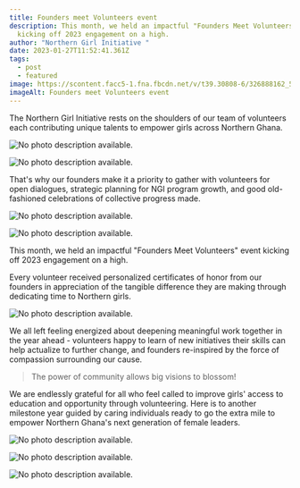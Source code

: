 ```yaml
---
title: Founders meet Volunteers event
description: This month, we held an impactful "Founders Meet Volunteers" event
  kicking off 2023 engagement on a high.
author: "Northern Girl Initiative "
date: 2023-01-27T11:52:41.361Z
tags:
  - post
  - featured
image: https://scontent.facc5-1.fna.fbcdn.net/v/t39.30808-6/326888162_576793533975234_6263755369665610994_n.jpg?_nc_cat=107&ccb=1-7&_nc_sid=dd5e9f&_nc_ohc=WlKFKwWrr2IAX9U2DQi&_nc_zt=23&_nc_ht=scontent.facc5-1.fna&oh=00_AfDolqapV_krMZYG35TDv72cUk8NaHPd25qsJn1RO9eH2Q&oe=65C26B85
imageAlt: Founders meet Volunteers event
---
```

<!--StartFragment-->

The Northern Girl Initiative rests on the shoulders of our team of volunteers each contributing unique talents to empower girls across Northern Ghana.

<!--StartFragment-->

<!--StartFragment-->

![No photo description available.](https://scontent.facc5-1.fna.fbcdn.net/v/t39.30808-6/327752391_1518697665291371_4039756055937929052_n.jpg?_nc_cat=110&ccb=1-7&_nc_sid=dd5e9f&_nc_ohc=v4V2CnMMokgAX9irqtL&_nc_zt=23&_nc_ht=scontent.facc5-1.fna&oh=00_AfD9Z1RLifC5g46ZybWQ7XzAeWfQCQYjlg-fQlE9q2Lv1Q&oe=65C1DB15)

<!--EndFragment-->

![No photo description available.](https://scontent.facc5-1.fna.fbcdn.net/v/t39.30808-6/327733461_704091537850959_4953876115315996007_n.jpg?_nc_cat=107&ccb=1-7&_nc_sid=dd5e9f&_nc_ohc=kexOo4-37XUAX9wvyCm&_nc_zt=23&_nc_ht=scontent.facc5-1.fna&oh=00_AfCeB-hRWARUT1khW70uAbGMtqUVAx5pRTckClLHG4FEAQ&oe=65C129F2)

<!--EndFragment-->

That's why our founders make it a priority to gather with volunteers for open dialogues, strategic planning for NGI program growth, and good old-fashioned celebrations of collective progress made.

<!--StartFragment-->

![No photo description available.](https://scontent.facc5-2.fna.fbcdn.net/v/t39.30808-6/327897124_1606981449742768_3523538257993428077_n.jpg?_nc_cat=111&ccb=1-7&_nc_sid=dd5e9f&_nc_ohc=0NQc5K3Xs_gAX8GkhWz&_nc_zt=23&_nc_ht=scontent.facc5-2.fna&oh=00_AfB5CtNe2XdKwWkTIkD7fKDMvcxjlIwAqEhjQHMVhvkuLg&oe=65C19A9A)

<!--EndFragment--><!--StartFragment-->

![No photo description available.](https://scontent.facc5-2.fna.fbcdn.net/v/t39.30808-6/327906055_585622199632454_6373573522812878909_n.jpg?_nc_cat=105&ccb=1-7&_nc_sid=dd5e9f&_nc_ohc=wtDev2IUkqcAX_i6b7k&_nc_zt=23&_nc_ht=scontent.facc5-2.fna&oh=00_AfD3Mz8LqMrakwejJjGBAtVuHj0_XMC0cc9gqJnvI-PnkA&oe=65C2C1C4)

<!--EndFragment-->



This month, we held an impactful "Founders Meet Volunteers" event kicking off 2023 engagement on a high. 

Every volunteer received personalized certificates of honor from our founders in appreciation of the tangible difference they are making through dedicating time to Northern girls.

<!--StartFragment-->

![No photo description available.](https://scontent.facc5-1.fna.fbcdn.net/v/t39.30808-6/327043353_2813256115474397_8687618385154664786_n.jpg?_nc_cat=100&ccb=1-7&_nc_sid=dd5e9f&_nc_ohc=yui3-aZLXSEAX_0Udeo&_nc_zt=23&_nc_ht=scontent.facc5-1.fna&oh=00_AfCNopt9S8eUXsgOaO1sALKr5Pw2CEY9rncqzgjObYwZVQ&oe=65C14342)

<!--EndFragment-->

We all left feeling energized about deepening meaningful work together in the year ahead - volunteers happy to learn of new initiatives their skills can help actualize to further change, and founders re-inspired by the force of compassion surrounding our cause.

> The power of community allows big visions to blossom! 

We are endlessly grateful for all who feel called to improve girls' access to education and opportunity through volunteering. Here is to another milestone year guided by caring individuals ready to go the extra mile to empower Northern Ghana's next generation of female leaders. 

<!-- notionvc: ad18af5e-3058-444f-b98a-0c9762d888eb -->

<!--EndFragment-->

<!--StartFragment-->

![No photo description available.](https://scontent.facc5-1.fna.fbcdn.net/v/t39.30808-6/326917682_520583973397184_1950221095915101300_n.jpg?_nc_cat=106&ccb=1-7&_nc_sid=dd5e9f&_nc_ohc=usUTPQRCBaAAX88b2OZ&_nc_zt=23&_nc_ht=scontent.facc5-1.fna&oh=00_AfBMcj3lE711ShSgqnB39qZQWijKtB6qzEEVFyRgGfY4NA&oe=65C2A2BB)

<!--EndFragment--><!--StartFragment-->

![No photo description available.](https://scontent.facc5-1.fna.fbcdn.net/v/t39.30808-6/326836468_5786363418148904_8456615737415634994_n.jpg?_nc_cat=100&ccb=1-7&_nc_sid=dd5e9f&_nc_ohc=fUsgPnHZxAsAX-XPhN6&_nc_zt=23&_nc_ht=scontent.facc5-1.fna&oh=00_AfCRdJaoPhAv7cBX7_57huZ3V1xdCItAE1sOR97Gwu-0HA&oe=65C1045B)

<!--EndFragment--><!--StartFragment-->

![No photo description available.](https://scontent.facc5-1.fna.fbcdn.net/v/t39.30808-6/327075588_1363254637546126_9050965637574373639_n.jpg?_nc_cat=106&ccb=1-7&_nc_sid=dd5e9f&_nc_ohc=UmNfAG3A1-gAX9-47oy&_nc_zt=23&_nc_ht=scontent.facc5-1.fna&oh=00_AfCJxH1pf3OVCApe-kvRU9nFzh2fJvY-ntj4xPLUaCxK_w&oe=65C23E5A)

<!--EndFragment-->